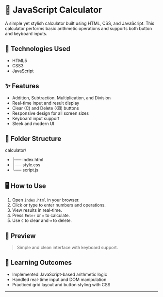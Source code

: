 # 🧮 JavaScript Calculator

A simple yet stylish calculator built using HTML, CSS, and JavaScript. This calculator performs basic arithmetic operations and supports both button and keyboard inputs.

## 🔧 Technologies Used
- HTML5
- CSS3
- JavaScript

## ✨ Features
- Addition, Subtraction, Multiplication, and Division
- Real-time input and result display
- Clear (C) and Delete (⌫) buttons
- Responsive design for all screen sizes
- Keyboard input support
- Sleek and modern UI

## 📂 Folder Structure
calculator/
- ├── index.html
- ├── style.css
- └── script.js

## 🖥️ How to Use
1. Open `index.html` in your browser.
2. Click or type to enter numbers and operations.
3. View results in real-time.
4. Press `Enter` or `=` to calculate.
5. Use `C` to clear and `⌫` to delete.

## 📸 Preview

> Simple and clean interface with keyboard support.

## 🧠 Learning Outcomes
- Implemented JavaScript-based arithmetic logic
- Handled real-time input and DOM manipulation
- Practiced grid layout and button styling with CSS

---




